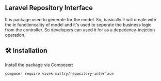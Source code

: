 ## Laravel Repository Interface

It is package used to generate for the model. So, basically it will create with the ic functioncality of model and it's used to seperate the business logic from the controller. So developers can used it for as a depedency-inejction operation.

## 🛠️ Installation

Install the package via Composer:

```bash
composer require vivek-mistry/repository-interface